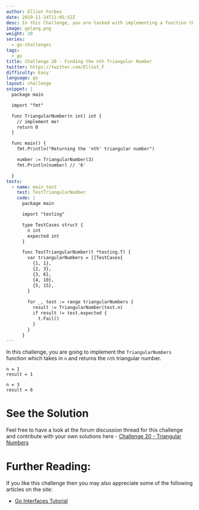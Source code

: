```yaml
---
author: Elliot Forbes
date: 2019-11-24T11:05:52Z
desc: In this Challenge, you are tasked with implementing a function that will correctly return the 'nth' triangular number in Go!
image: golang.png
weight: 20
series:
  - go-challenges
tags:
  - go
title: Challenge 20 - Finding the nth Triangular Number 
twitter: https://twitter.com/Elliot_F
difficulty: Easy
language: go
layout: challenge
snippet: |
  package main

  import "fmt"

  func TriangularNumber(n int) int {
    // implement me!
    return 0
  }

  func main() {
    fmt.Println("Returning the 'nth' triangular number")

    number := TriangularNumber(3)
    fmt.Println(number) // '6'

  }
tests: 
  - name: main_test
    test: TestTriangularNumber
    code: |
      package main

      import "testing"

      type TestCases struct {
        n int
        expected int
      }

      func TestTriangularNumber(t *testing.T) {
        var triangularNumbers = []TestCases{
          {1, 1},
          {2, 3},
          {3, 6},
          {4, 10},
          {5, 15},
        }
        
        for _, test := range triangularNumbers {
          result := TriangularNumber(test.n)
          if result != test.expected {
            t.Fail()
          }
        }
      }
---
```


In this challenge, you are going to implement the `TriangularNumbers` function which takes in `n` and returns the `nth` triangular number.

```output
n = 1
result = 1

n = 3
result = 6
```

# See the Solution

Feel free to have a look at the forum discussion thread for this challenge and contribute with your own solutions here - [Challenge 20 - Triangular Numbers](https://discuss.tutorialedge.net/t/challenge-20-triangular-numbers/55) 

# Further Reading:

If you like this challenge then you may also appreciate some of the following articles on the site:

* [Go Interfaces Tutorial](/golang/go-interfaces-tutorial/)